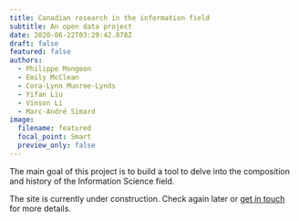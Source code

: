 ```yaml
---
title: Canadian research in the information field
subtitle: An open data project
date: 2020-06-22T03:29:42.878Z
draft: false
featured: false
authors:
  - Philippe Mongeon
  - Emily McClean
  - Cora-Lynn Munroe-Lynds
  - Yifan Liu
  - Vinson Li
  - Marc-André Simard
image:
  filename: featured
  focal_point: Smart
  preview_only: false
---
```


The main goal of this project is to build a tool to delve into the composition and history of the Information Science field.

The site is currently under construction. Check again later or [get in touch](https://qsslab.ca/#contact) for more details.
